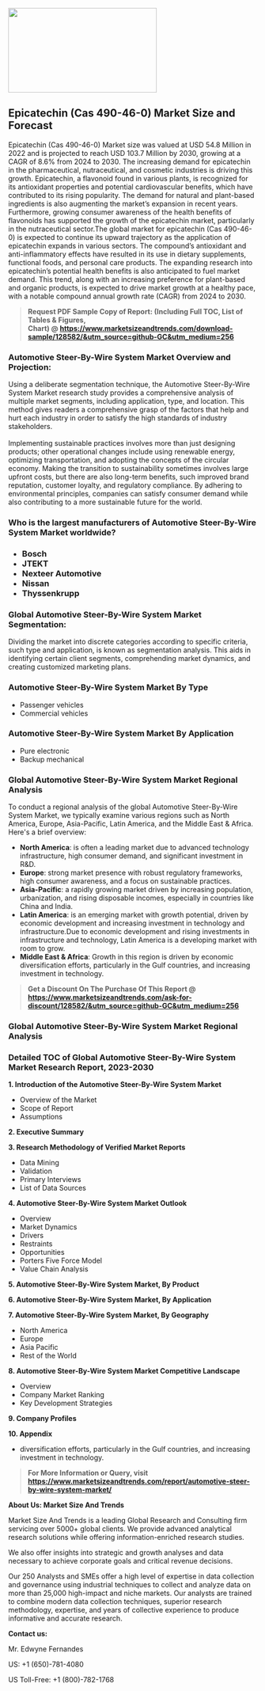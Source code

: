 <p><img class="alignnone size-medium wp-image-20088" src="https://ffe5etoiles.com/wp-content/uploads/2024/12/MST1-300x171.png" alt="" width="300" height="171" /></p><h2>Epicatechin (Cas 490-46-0) Market Size and Forecast</h2><p>Epicatechin (Cas 490-46-0) Market size was valued at USD 54.8 Million in 2022 and is projected to reach USD 103.7 Million by 2030, growing at a CAGR of 8.6% from 2024 to 2030. The increasing demand for epicatechin in the pharmaceutical, nutraceutical, and cosmetic industries is driving this growth. Epicatechin, a flavonoid found in various plants, is recognized for its antioxidant properties and potential cardiovascular benefits, which have contributed to its rising popularity. The demand for natural and plant-based ingredients is also augmenting the market’s expansion in recent years. Furthermore, growing consumer awareness of the health benefits of flavonoids has supported the growth of the epicatechin market, particularly in the nutraceutical sector.The global market for epicatechin (Cas 490-46-0) is expected to continue its upward trajectory as the application of epicatechin expands in various sectors. The compound’s antioxidant and anti-inflammatory effects have resulted in its use in dietary supplements, functional foods, and personal care products. The expanding research into epicatechin’s potential health benefits is also anticipated to fuel market demand. This trend, along with an increasing preference for plant-based and organic products, is expected to drive market growth at a healthy pace, with a notable compound annual growth rate (CAGR) from 2024 to 2030.</p></p><blockquote id="" class=""><strong>Request PDF Sample Copy of Report: (Including Full TOC, List of Tables &amp; Figures, Chart)&nbsp;@&nbsp;<strong><a href="https://www.marketsizeandtrends.com/download-sample/128582/&utm_source=github-GC&utm_medium=256" target="_blank">https://www.marketsizeandtrends.com/download-sample/128582/&utm_source=github-GC&utm_medium=256</a></strong></strong></blockquote><h3 id="" class="">Automotive Steer-By-Wire System Market&nbsp;Overview and Projection:</h3><p id="" class="">Using a deliberate segmentation technique, the Automotive Steer-By-Wire System Market research study provides a comprehensive analysis of multiple market segments, including application, type, and location. This method gives readers a comprehensive grasp of the factors that help and hurt each industry in order to satisfy the high standards of industry stakeholders. <br /> <br />Implementing sustainable practices involves more than just designing products; other operational changes include using renewable energy, optimizing transportation, and adopting the concepts of the circular economy. Making the transition to sustainability sometimes involves large upfront costs, but there are also long-term benefits, such improved brand reputation, customer loyalty, and regulatory compliance. By adhering to environmental principles, companies can satisfy consumer demand while also contributing to a more sustainable future for the world.</p><h3 id="" class="">Who is the largest manufacturers of&nbsp;Automotive Steer-By-Wire System Market worldwide?</h3><h3 class=""><p><ul><li>Bosch </li><li> JTEKT </li><li> Nexteer Automotive </li><li> Nissan </li><li> Thyssenkrupp</li></ul></p></h3><h3 id="" class="">Global&nbsp;Automotive Steer-By-Wire System Market Segmentation:</h3><p id="" class="">Dividing the market into discrete categories according to specific criteria, such type and application, is known as segmentation analysis. This aids in identifying certain client segments, comprehending market dynamics, and creating customized marketing plans.</p><h3 id="" class="">Automotive Steer-By-Wire System Market&nbsp;By Type</h3><p><p><ul><li>Passenger vehicles </li><li> Commercial vehicles</p></li></ul></p></p><h3 id="" class="">Automotive Steer-By-Wire System Market&nbsp;By Application</h3><p class=""><p><ul><li>Pure electronic </li><li> Backup mechanical</li></ul></p></p><h3 id="" class="">Global Automotive Steer-By-Wire System Market Regional Analysis</h3><p id="" class="">To conduct a regional analysis of the global Automotive Steer-By-Wire System Market, we typically examine various regions such as North America, Europe, Asia-Pacific, Latin America, and the Middle East &amp; Africa. Here's a brief overview:</p><ul><li><strong>North America</strong>: is often a leading market due to advanced technology infrastructure, high consumer demand, and significant investment in R&amp;D.</li><li><strong>Europe</strong>: strong market presence with robust regulatory frameworks, high consumer awareness, and a focus on sustainable practices.</li><li><strong>Asia-Pacific</strong>: a rapidly growing market driven by increasing population, urbanization, and rising disposable incomes, especially in countries like China and India.</li><li><strong>Latin America</strong>: is an emerging market with growth potential, driven by economic development and increasing investment in technology and infrastructure.Due to economic development and rising investments in infrastructure and technology, Latin America is a developing market with room to grow.</li><li><strong>Middle East &amp; Africa</strong>: Growth in this region is driven by economic diversification efforts, particularly in the Gulf countries, and increasing investment in technology.</li></ul><blockquote id="" class=""><strong>Get a Discount On The Purchase Of This Report @ <strong><a href="https://www.marketsizeandtrends.com/ask-for-discount/128582/&utm_source=github-GC&utm_medium=256" target="_blank">https://www.marketsizeandtrends.com/ask-for-discount/128582/&utm_source=github-GC&utm_medium=256</a></strong></strong></blockquote><h3 id="" class="">Global Automotive Steer-By-Wire System Market Regional Analysis</h3><h3 id="" class="">Detailed TOC of Global Automotive Steer-By-Wire System Market Research Report, 2023-2030</h3><p id="" class=""><strong>1. Introduction of the Automotive Steer-By-Wire System Market</strong></p><ul><li>Overview of the Market</li><li>Scope of Report</li><li>Assumptions</li></ul><p id="" class=""><strong>2. Executive Summary</strong></p><p id="" class=""><strong>3. Research Methodology of Verified Market Reports</strong></p><ul><li>Data Mining</li><li>Validation</li><li>Primary Interviews</li><li>List of Data Sources</li></ul><p id="" class=""><strong>4. Automotive Steer-By-Wire System Market Outlook</strong></p><ul><li>Overview</li><li>Market Dynamics</li><li>Drivers</li><li>Restraints</li><li>Opportunities</li><li>Porters Five Force Model</li><li>Value Chain Analysis</li></ul><p id="" class=""><strong>5. Automotive Steer-By-Wire System Market, By Product</strong></p><p id="" class=""><strong>6. Automotive Steer-By-Wire System Market, By Application</strong></p><p id="" class=""><strong>7. Automotive Steer-By-Wire System Market, By Geography</strong></p><ul><li>North America</li><li>Europe</li><li>Asia Pacific</li><li>Rest of the World</li></ul><p id="" class=""><strong>8. Automotive Steer-By-Wire System Market Competitive Landscape</strong></p><ul><li>Overview</li><li>Company Market Ranking</li><li>Key Development Strategies</li></ul><p id="" class=""><strong>9. Company Profiles</strong></p><p id="" class=""><strong>10. Appendix</strong></p><ul><li>diversification efforts, particularly in the Gulf countries, and increasing investment in technology.</li></ul><blockquote id="" class=""><strong>For More Information or Query, visit <strong><strong><a href="https://www.marketsizeandtrends.com/report/automotive-steer-by-wire-system-market/" target="_blank">https://www.marketsizeandtrends.com/report/automotive-steer-by-wire-system-market/</a></strong></strong></strong></blockquote><p id="" class=""><strong>About Us: Market Size And Trends</strong></p><p id="" class="">Market Size And Trends is a leading Global Research and Consulting firm servicing over 5000+ global clients. We provide advanced analytical research solutions while offering information-enriched research studies.</p><p id="" class="">We also offer insights into strategic and growth analyses and data necessary to achieve corporate goals and critical revenue decisions.</p><p id="" class="">Our 250 Analysts and SMEs offer a high level of expertise in data collection and governance using industrial techniques to collect and analyze data on more than 25,000 high-impact and niche markets. Our analysts are trained to combine modern data collection techniques, superior research methodology, expertise, and years of collective experience to produce informative and accurate research.</p><p id="" class=""><strong>Contact us:</strong></p><p id="" class="">Mr. Edwyne Fernandes</p><p id="" class="">US: +1 (650)-781-4080</p><p id="" class="">US Toll-Free: +1 (800)-782-1768</p>

